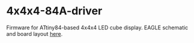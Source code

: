 # 4x4x4-84A-driver

Firmware for ATtiny84-based 4x4x4 LED cube display. EAGLE schematic and board layout [here](https://drive.google.com/drive/folders/1aLxR5uE7jKbkR8zpAnJKWv0K5pKISXIE?usp=sharing).
